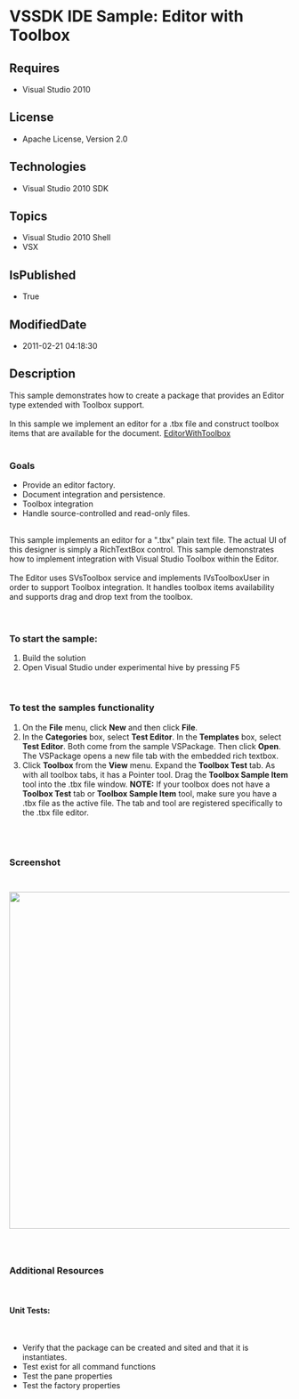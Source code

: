 # VSSDK IDE Sample: Editor with Toolbox
## Requires
* Visual Studio 2010
## License
* Apache License, Version 2.0
## Technologies
* Visual Studio 2010 SDK
## Topics
* Visual Studio 2010 Shell
* VSX
## IsPublished
* True
## ModifiedDate
* 2011-02-21 04:18:30
## Description

<p>This sample demonstrates how to create a package that provides an Editor type extended with Toolbox support.<br>
<br>
In this sample we implement an editor for a .tbx file and construct toolbox items that are available for the document.
<a href="http://archive.msdn.microsoft.com/EditorwithToolbox/Wiki/View.aspx?title=EditorWithToolbox&referringTitle=Home">
EditorWithToolbox</a><br>
<br>
</p>
<h3>Goals</h3>
<ul>
<li>Provide an editor factory. </li><li>Document integration and persistence. </li><li>Toolbox integration </li><li>Handle source-controlled and read-only files. </li></ul>
<p><br>
This sample implements an editor for a &quot;.tbx&quot; plain text file. The actual UI of this designer is simply a RichTextBox control. This sample demonstrates how to implement integration with Visual Studio Toolbox within the Editor.<br>
<br>
The Editor uses SVsToolbox service and implements IVsToolboxUser in order to support Toolbox integration. It handles toolbox items availability and supports drag and drop text from the toolbox.<br>
<br>
<br>
</p>
<h3>To start the sample:</h3>
<ol>
<li>Build the solution </li><li>Open Visual Studio under experimental hive by pressing F5 </li></ol>
<p>&nbsp;</p>
<h3>To test the samples functionality</h3>
<ol>
<li>On the <strong>File</strong> menu, click <strong>New</strong> and then click <strong>
File</strong>. </li><li>In the <strong>Categories</strong> box, select <strong>Test Editor</strong>. In the
<strong>Templates</strong> box, select <strong>Test Editor</strong>. Both come from the sample VSPackage. Then click
<strong>Open</strong>. The VSPackage opens a new file tab with the embedded rich textbox.
</li><li>Click <strong>Toolbox</strong> from the <strong>View</strong> menu. Expand the
<strong>Toolbox Test</strong> tab. As with all toolbox tabs, it has a Pointer tool. Drag the
<strong>Toolbox Sample Item</strong> tool into the .tbx file window. <strong>NOTE:</strong> If your toolbox does not have a
<strong>Toolbox Test</strong> tab or <strong>Toolbox Sample Item</strong> tool, make sure you have a .tbx file as the active file. The tab and tool are registered specifically to the .tbx file editor.
</li></ol>
<p><br>
&nbsp;</p>
<h3>Screenshot</h3>
<h3>&nbsp;<img src="/VSSDK-IDE-Sample-Editor-685aa6d9/image/file/18571/1/Example.EditorWithToolbox.jpg" alt="" width="784" height="606"></h3>
<h3>&nbsp;</h3>
<h3>Additional Resources</h3>
<p>&nbsp;</p>
<h4>Unit Tests:</h4>
<p>&nbsp;</p>
<ul>
<li>Verify that the package can be created and sited and that it is instantiates.
</li><li>Test exist for all command functions&nbsp;&nbsp; </li><li>Test the pane properties&nbsp;&nbsp; </li><li>Test the factory properties </li></ul>
